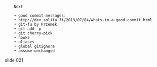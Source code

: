         Next

        • good commit messages:
        • http://dev.solita.fi/2013/07/04/whats-in-a-good-commit.html
        • git-fu by Przemek
        • git add -p
        • git cherry-pick
        • hooks
        • aliases
        • global gitignore
        • assume-unchanged

















































































slide 021
